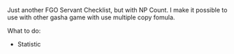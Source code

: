 Just another FGO Servant Checklist, but with NP Count.
I make it possible to use with other gasha game with use multiple copy fomula.

What to do:
* Statistic
